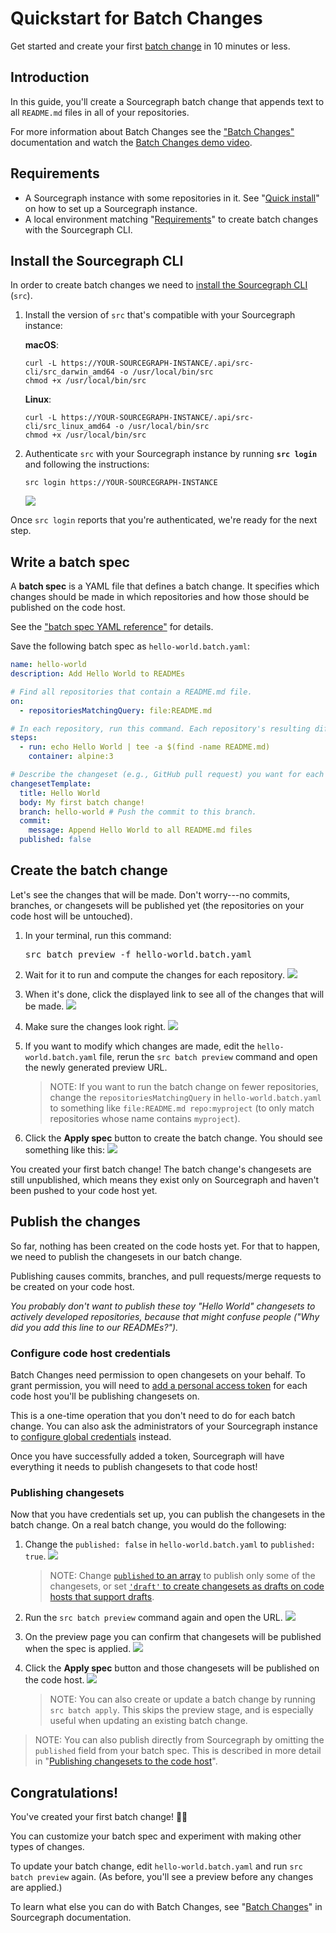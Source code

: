 # Quickstart for Batch Changes

Get started and create your first [batch change](index.md) in 10 minutes or less.

## Introduction

In this guide, you'll create a Sourcegraph batch change that appends text to all `README.md` files in all of your repositories.

For more information about Batch Changes see the ["Batch Changes"](index.md) documentation and watch the [Batch Changes demo video](https://www.youtube.com/watch?v=EfKwKFzOs3E).

## Requirements

- A Sourcegraph instance with some repositories in it. See "[Quick install](../index.md#quick-install)" on how to set up a Sourcegraph instance.
- A local environment matching "[Requirements](./references/requirements.md)" to create batch changes with the Sourcegraph CLI.

## Install the Sourcegraph CLI

In order to create batch changes we need to [install the Sourcegraph CLI](../cli/index.md) (`src`).

1. Install the version of `src` that's compatible with your Sourcegraph instance:

    **macOS**:
    ```
    curl -L https://YOUR-SOURCEGRAPH-INSTANCE/.api/src-cli/src_darwin_amd64 -o /usr/local/bin/src
    chmod +x /usr/local/bin/src
    ```
    **Linux**:
    ```
    curl -L https://YOUR-SOURCEGRAPH-INSTANCE/.api/src-cli/src_linux_amd64 -o /usr/local/bin/src
    chmod +x /usr/local/bin/src
    ```
2. Authenticate `src` with your Sourcegraph instance by running **`src login`** and following the instructions:

    ```
    src login https://YOUR-SOURCEGRAPH-INSTANCE
    ```
    <img src="https://sourcegraphstatic.com/docs/images/batch_changes/src_login_success.png" class="screenshot">


Once `src login` reports that you're authenticated, we're ready for the next step.

## Write a batch spec

A **batch spec** is a YAML file that defines a batch change. It specifies which changes should be made in which repositories and how those should be published on the code host.

See the ["batch spec YAML reference"](references/batch_spec_yaml_reference.md) for details.

Save the following batch spec as `hello-world.batch.yaml`:

```yaml
name: hello-world
description: Add Hello World to READMEs

# Find all repositories that contain a README.md file.
on:
  - repositoriesMatchingQuery: file:README.md

# In each repository, run this command. Each repository's resulting diff is captured.
steps:
  - run: echo Hello World | tee -a $(find -name README.md)
    container: alpine:3

# Describe the changeset (e.g., GitHub pull request) you want for each repository.
changesetTemplate:
  title: Hello World
  body: My first batch change!
  branch: hello-world # Push the commit to this branch.
  commit:
    message: Append Hello World to all README.md files
  published: false
```

## Create the batch change

Let's see the changes that will be made. Don't worry---no commits, branches, or changesets will be published yet (the repositories on your code host will be untouched).

1. In your terminal, run this command:

    <pre>src batch preview -f hello-world.batch.yaml</pre>
1. Wait for it to run and compute the changes for each repository.
    <img src="https://sourcegraphstatic.com/docs/images/batch_changes/src_batch_preview_waiting.png" class="screenshot">
1. When it's done, click the displayed link to see all of the changes that will be made.
    <img src="https://sourcegraphstatic.com/docs/images/batch_changes/src_batch_preview_link.png" class="screenshot">
1. Make sure the changes look right.
    <img src="https://sourcegraphstatic.com/docs/images/batch_changes/browser_batch_preview.png" class="screenshot">
1. If you want to modify which changes are made, edit the `hello-world.batch.yaml` file, rerun the `src batch preview` command and open the newly generated preview URL.

    >NOTE: If you want to run the batch change on fewer repositories, change the `repositoriesMatchingQuery` in `hello-world.batch.yaml` to something like `file:README.md repo:myproject` (to only match repositories whose name contains `myproject`).
1. Click the **Apply spec** button to create the batch change. You should see something like this:
    <img src="https://sourcegraphstatic.com/docs/images/batch_changes/browser_batch_created.png" class="screenshot">

You created your first batch change! The batch change's changesets are still unpublished, which means they exist only on Sourcegraph and haven't been pushed to your code host yet.

## Publish the changes

So far, nothing has been created on the code hosts yet. For that to happen, we need to publish the changesets in our batch change.

Publishing causes commits, branches, and pull requests/merge requests to be created on your code host.

_You probably don't want to publish these toy "Hello World" changesets to actively developed repositories, because that might confuse people ("Why did you add this line to our READMEs?")._

### Configure code host credentials

Batch Changes need permission to open changesets on your behalf. To grant permission, you will need to [add a personal access token](how-tos/configuring_credentials.md#adding-a-token) for each code host you'll be publishing changesets on.

This is a one-time operation that you don't need to do for each batch change. You can also ask the administrators of your Sourcegraph instance to [configure global credentials](how-tos/configuring_credentials#global-service-account-tokens) instead.

Once you have successfully added a token, Sourcegraph will have everything it needs to publish changesets to that code host!

### Publishing changesets

Now that you have credentials set up, you can publish the changesets in the batch change. On a real batch change, you would do the following:

1. Change the `published: false` in `hello-world.batch.yaml` to `published: true`.
    <img src="https://sourcegraphstatic.com/docs/images/batch_changes/batch_publish_true.png" class="screenshot">

    > NOTE: Change [`published` to an array](references/batch_spec_yaml_reference.md#publishing-only-specific-changesets) to publish only some of the changesets, or set [`'draft'` to create changesets as drafts on code hosts that support drafts](references/batch_spec_yaml_reference.md#changesettemplate-published).
1. Run the `src batch preview` command again and open the URL.
    <img src="https://sourcegraphstatic.com/docs/images/batch_changes/src_rerun_preview.png" class="screenshot">
1. On the preview page you can confirm that changesets will be published when the spec is applied.
    <img src="https://sourcegraphstatic.com/docs/images/batch_changes/browser_batch_preview_publish.png" class="screenshot">
1. Click the **Apply spec** button and those changesets will be published on the code host.
    <img src="https://sourcegraphstatic.com/docs/images/batch_changes/browser_batch_async.png" class="screenshot">

    > NOTE: You can also create or update a batch change by running `src batch apply`. This skips the preview stage, and is especially useful when updating an existing batch change.

> NOTE: You can also publish directly from Sourcegraph by omitting the `published` field from your batch spec. This is described in more detail in "[Publishing changesets to the code host](how-tos/publishing_changesets.md#publishing-changesets)".

## Congratulations!

You've created your first batch change! 🎉🎉

You can customize your batch spec and experiment with making other types of changes.

To update your batch change, edit `hello-world.batch.yaml` and run `src batch preview` again. (As before, you'll see a preview before any changes are applied.)

To learn what else you can do with Batch Changes, see "[Batch Changes](index.md)" in Sourcegraph documentation.
